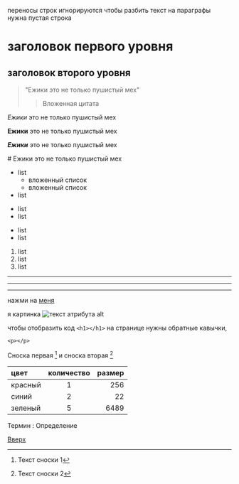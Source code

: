 <!--* Работа с текстом: -->
переносы строк игнорируются
чтобы разбить текст на параграфы нужна пустая строка

<!--* <h1></h1> -->
# заголовок первого уровня

<!--* <h2></h2> -->
## заголовок второго уровня

<!--* <blockquote></blockquote> -->
> "Ежики это не только пушистый мех"
>> Вложенная цитата

<!--* курсив -->
*Ежики* это не только пушистый мех

<!--* жирный -->
**Ежики** это не только пушистый мех

<!--* курсив и жирный -->
***Ежики*** это не только пушистый мех

<!--* экранирование символа -->
\# Ежики это не только пушистый мех

<!--* ul -->
* list
  * вложенный список
  * вложенный список
* list
+ list
+ list
- list
- list

<!--* li -->
1. list
2. list
3. list

<!--* разделитель (- * _ на отдельной строчке) -->
---
***
___

<!--* ссылка -->
нажми на [меня](www.yandex.ru)

<!--* изображение -->
я картинка ![текст атрибута alt](www.cats/5986265.ru)

<!--* отображение части кода (code) -->
чтобы отобразить код `<h1></h1>` на странице нужны обратные кавычки,
<!--* для фрагмента в несколько строк -->
```
<p></p>
```

<!--* сноска -->
Сноска первая [^1] и сноска вторая [^2]
[^1]: Текст сноски 1
[^2]: Текст сноски 2

<!--* таблица -->
цвет | количество | размер
:----|:----------:| ----:
красный | 1 | 256
синий   | 2 | 22
зеленый | 5 | 6489

<!--* Термин - Определение -->
Термин
  : Определение


<!--* Якорная ссылка -->
<a id="anchor"></a>

[Вверх](#anchor)


